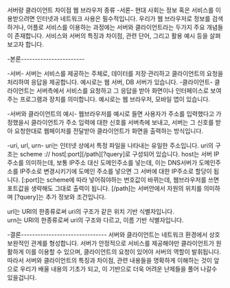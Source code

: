 서버랑 클라이언트 차이점
웹 브라우저 종류
-서론-
현대 사회는 정보 혹은 서비스를 이용받으려면 인터넷과 네트워크 사용은 필수적입니다. 우리가 웹 브라우저로 정보를 검색하거나, 
어플로 서비스를 이용하는 과정에는 서버와 클라이언트라는 두가지 주요 개념들이 존재합니다. 서비스와 서버의 특징과 차이점, 관련 단어, 그리고 
활용 예시 등을 살펴보고자 합니다.

-본론-----------------------

-서버-
서버는 서비스를 제공하는 주체로, 데이터를 저장·관리하고 클라이언트의 요청을 처리하여 응답을 제공합니다.
예시로는 웹 서버, DB 서버가 있습니다.
-클라이언트-
클라이언트는 서버측에서 서비스를 요청하고 그 응답을 받아 화면이나 인터페이스로 보여주는 프로그램과 장치를 의미합니다.
예시로는 웹 브라우저, 모바일 앱이 있습니다.

-서버와 클라이언트의 예시-
웹브라우저를 예시로 들면 사용자가 주소를 입력했다고 가정했을시 클라이언트가 주소 입력에 대한 신호를 서버측에 보내고, 서버는 
그 신호를 받아 요청한대로 웹페이저를 전달받아 클라이언트가 화면을 출력하는 방식입니다.

-uri, url, urn-
uri는 인터넷 상에서 특정 파일을 나타내는 유일한 주소입니다. uri의 구조는 scheme :// host[:port][/path][?query]로 구성되어 있습니다.
host는 서버 IP주소를 의미하는데, 보통 IP주소 대신 도메인주소를 넣는데, 이는 DNS서버가 도메인주소를 IP주소로 변경시키기에 도메인 주소를 넣으면 그 서버에 대한 IP주소로 할당이 됩니다.
[:port]는 scheme에 따라 넣어줘야하는 번호값이 바뀌는데, 웹브라우저를 쓰면 포트값을 생략해도 그대로 출력이 됩니다.
[/path]는 서버안에서 자원의 위치를 의미하며 [?query]는 추가 정보와 조건입니다.

url는 URI의 한종류로써 uri의 구조가 같은 위치 기반 식별자입니다.   
urn는 URI의 한종류로써 uri의 구조와 다르고, 이름 기반 식별자입니다.

-결론-------------------------------
서버와 클라이언트는 네트워크 환경에서 상호 보완적인 관계를 형성합니다. 서버가 안정적으로 서비스를 제공해야만 클라이언트가 원활하게 이를 이용할 수 있으며, 클라이언트의 요청이 있어야 서버의 역할이 발휘됩니다. 
따라서 서버와 클라이언트의 특징과 차이점, 관련 내용들을 명확하게 이해하는 것이 앞으로 우리가 배울 내용의 기초가 되고, 이 기반으로 더욱 어려운 난제들을 풀어 나갈수 있을겁니다.
